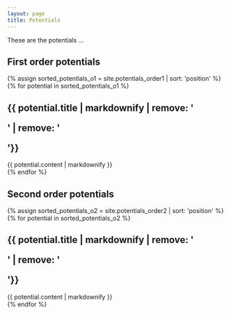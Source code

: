 ```yaml
---
layout: page
title: Potentials
---
```


These are the potentials ...

<section id="firstorderpotentials">
<h1>First order potentials</h1>
</section>

{% assign sorted_potentials_o1 = site.potentials_order1 | sort: 'position' %}
{% for potential in sorted_potentials_o1 %}
<section id="{{ potential.sectionName }}">
<div class="entry-heading"><h2>{{ potential.title | markdownify | remove: '<p>' | remove: '</p>'}}</h2></div>
{{ potential.content | markdownify }}
</section>
{% endfor %}

<section id="secondorderpotentials">
<h1>Second order potentials</h1>
</section>

{% assign sorted_potentials_o2 = site.potentials_order2 | sort: 'position' %}
{% for potential in sorted_potentials_o2 %}
<section id="{{ potential.sectionName }}">
<div class="entry-heading"><h2>{{ potential.title | markdownify | remove: '<p>' | remove: '</p>'}}</h2></div>
{{ potential.content | markdownify }}
</section>
{% endfor %}